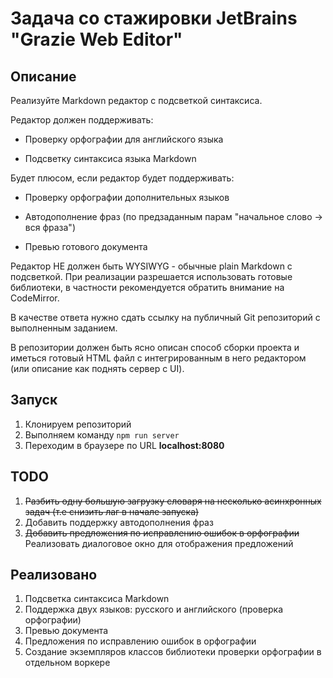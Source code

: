 # Задача со стажировки JetBrains "Grazie Web Editor"

## Описание

Реализуйте Markdown редактор с подсветкой синтаксиса.

Редактор должен поддерживать:

* Проверку орфографии для английского языка

* Подсветку синтаксиса языка Markdown

Будет плюсом, если редактор будет поддерживать:

* Проверку орфографии дополнительных языков
 
* Автодополнение фраз (по предзаданным парам "начальное слово -> вся фраза")

* Превью готового документа

Редактор НЕ должен быть WYSIWYG - обычные plain Markdown с подсветкой.
При реализации разрешается использовать готовые библиотеки, в частности рекомендуется обратить внимание на CodeMirror.

В качестве ответа нужно сдать ссылку на публичный Git репозиторий с выполненным заданием.

В репозитории должен быть ясно описан способ сборки проекта и иметься готовый HTML файл с интегрированным в него редактором (или описание как поднять сервер с UI).

## Запуск
1. Клонируем репозиторий
2. Выполняем команду `npm run server`
3. Переходим в браузере по URL **localhost:8080**

## TODO
1. ~~Разбить одну большую загрузку словаря на несколько асинхронных задач (т.е снизить лаг в начале запуска)~~
2. Добавить поддержку автодополнения фраз
3. ~~Добавить предложения по исправлению ошибок в орфографии~~ Реализовать диалоговое окно для отображения предложений

## Реализовано
1. Подсветка синтаксиса Markdown
2. Поддержка двух языков: русского и английского (проверка орфографии)
3. Превью документа
4. Предложения по исправлению ошибок в орфографии
5. Создание экземпляров классов библиотеки проверки орфографии в отдельном воркере

